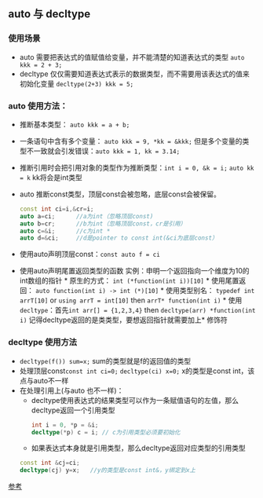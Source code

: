 ## auto 与 decltype 

### 使用场景
* auto 需要把表达式的值赋值给变量，并不能清楚的知道表达式的类型 `auto kkk = 2 + 3;`
* decltype 仅仅需要知道表达式表示的数据类型，而不需要用该表达式的值来初始化变量 `decltype(2+3) kkk = 5;`

### auto 使用方法：
* 推断基本类型： `auto kkk = a + b;`
* 一条语句中含有多个变量： `auto kkk = 9, *kk = &kkk;` 但是多个变量的类型不一致就会引发错误：`auto kkk = 1, kk = 3.14;`
* 推断引用时会把引用对象的类型作为推断类型：`int i = 0, &k = i;` `auto kk = k` kk将会是int类型
* auto 推断const类型，顶层const会被忽略，底层const会被保留。

    ``` cpp 
    const int ci=i,&cr=i;
    auto a=ci;      //a为int（忽略顶层const)
    auto b=cr;      //b为int（忽略顶层const，cr是引用）
    auto c=&i;      //c为int *
    auto d=&ci;     //d是pointer to const int(&ci为底层const）
    ```

* 使用auto声明顶层const：`const auto f = ci`
* 使用auto声明尾置返回类型的函数
    实例：申明一个返回指向一个维度为10的int数组的指针
      * 原生的方式： `int (*function(int i))[10]`
      * 使用尾置返回： `auto function(int i) -> int (*)[10]`
      * 使用类型别名： `typedef int arrT[10]` or `using arrT = int[10]` then `arrT* function(int i)`
      * 使用`decltype`：首先`int arr[] = {1,2,3,4}` then `decltype(arr) *function(int i)` 记得decltype返回的是类类型，要想返回指针就需要加上* 修饰符

### decltype 使用方法
* `decltype(f()) sum=x;` sum的类型就是f的返回值的类型
* 处理顶层const`const int ci=0;` `decltype(ci) x=0;`   x的类型是const int，该点与auto不一样
* 在处理引用上(与auto 也不一样)：
    * decltype使用表达式的结果类型可以作为一条赋值语句的左值，那么decltype返回一个引用类型
        ``` cpp
        int i = 0, *p = &i;
        decltype(*p) c = i; // c为引用类型必须要初始化
        ```
    * 如果表达式本身就是引用类型，那么decltype返回对应类型的引用类型
    ``` cpp 
    const int &cj=ci;
    decltype(cj) y=x;   //y的类型是const int&，y绑定到x上
    ```

[参考](http://blog.csdn.net/qq_14982047/article/details/50628075)